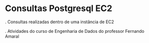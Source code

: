# Consultas Postgresql EC2

. Consultas realizadas dentro de uma instância de EC2

. Atividades do curso de Engenharia de Dados do professor Fernando Amaral
